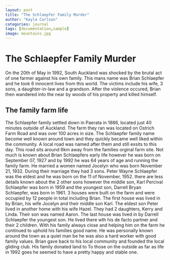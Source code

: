 ```yaml
---
layout: post
title: "The Schlaepfer Family Murder"
author: "Kayla Carlson"
categories: journal
tags: [documentation,sample]
image: mountains.jpg
---
```


# The Schlaepfer Family Murder
On the 20th of May in 1992, South Auckland was shocked by the brutal act of one farmer against his own family. This mans name was Brian Schlaepfer and he took 6 innocent lives from this world. The victims include his wife, 3 sons, a daughter-in-law and a grandson. After the violence occured, Brian then wandered into the near by woods of his property and killed himself. 

## The family farm life
The Schlaepfer family settled down in Paerata in 1886, located just 40 minutes outside of Auckland. The farm they ran was located on Ostrich Farm Road and was over 100 acres in size. The Schlaepfer family name become well known around town and they quickly became well liked within the community. A local road was named after them and still exsits to this day. This road sits around 6km away from the families orginal farm site. Not much is known about Brian Schlaepfers early life however he was born on September 07, 1927 and by 1992 he was 64 years of age and running the family farm. He married a women named Jocelyn who was born November 21, 1932. During their marriage they had 3 sons. Peter Wayne Schlaepfer was the eldest and he was born on the 11 of November, 1952. there are less details known about the 2 other sons however the middle son, Karl Percival Schlaepfer was born in 1959 and the youngest son, Darrell Bryan Schlaepfer, was born in 1961. 3 houses were built on the farm and were occupied by 12 people in total including Brian. The first house was lived in by Brian, his wife Jocelyn and their middle son Karl. The eldest son Peter lived in another home with his wife Hazel. They had 2 daughters, Kerry and Linda. Their son was named Aaron. The last house was lived in by Darrell Schlaepfer the youngest son. He lived there wth his de facto partner and their 2 children. With his family always close and helping him on the farm he continued to uphold his families good name. He was personally known around the town as a quiet man be he was also a hard worker with good family values. Brian gave back to his local community and founded the local gliding club. His family donated land to To those on the outside as far as life in 1992 goes he seemed to have a pretty happy and stable one. 


